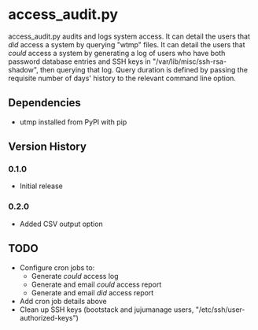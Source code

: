 # access_audit.py

access_audit.py audits and logs system access.  It can detail the users that
*did* access a system by querying "wtmp" files.  It can detail the users that
*could* access a system by generating a log of users who have both password
database entries and SSH keys in "/var/lib/misc/ssh-rsa-shadow", then querying
that log.  Query duration is defined by passing the requisite number of days'
history to the relevant command line option.


## Dependencies

* utmp installed from PyPI with pip


## Version History


### 0.1.0

* Initial release


### 0.2.0

* Added CSV output option


## TODO

* Configure cron jobs to:
    + Generate *could* access log
    + Generate and email *could* access report
    + Generate and email *did* access report
* Add cron job details above
* Clean up SSH keys (bootstack and jujumanage users,
  "/etc/ssh/user-authorized-keys")
